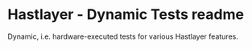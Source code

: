 ﻿# Hastlayer - Dynamic Tests readme



Dynamic, i.e. hardware-executed tests for various Hastlayer features.